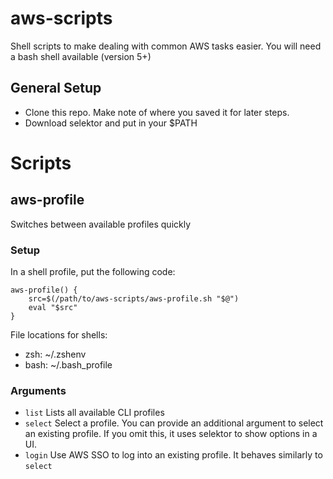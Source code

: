 # aws-scripts
Shell scripts to make dealing with common AWS tasks easier. You will need a bash shell available (version 5+)

## General Setup

* Clone this repo. Make note of where you saved it for later steps.
* Download selektor and put in your $PATH

# Scripts

## aws-profile
Switches between available profiles quickly

### Setup
In a shell profile, put the following code: 

```
aws-profile() {
    src=$(/path/to/aws-scripts/aws-profile.sh "$@")
    eval "$src"   
}
```

File locations for shells:
 
* zsh: ~/.zshenv
* bash: ~/.bash_profile

### Arguments

* `list` Lists all available CLI profiles
* `select` Select a profile. You can provide an additional argument to select an existing profile. If you omit this, it
    uses selektor to show options in a UI. 
* `login` Use AWS SSO to log into an existing profile. It behaves similarly to `select` 
